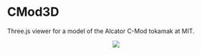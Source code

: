 # CMod3D 

Three.js viewer for a model of the Alcator C-Mod tokamak at MIT.

<p align="center">
  <img src="https://i.imgur.com/B2TOCst.png">
</p>

